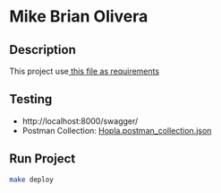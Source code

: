 # Mike Brian Olivera

## Description
This project use[ this file as requirements](documentation/Prueba%20Backend%20Developer%20-%20Hopla%20Software.pdf)

## Testing
- http://localhost:8000/swagger/
- Postman Collection: [Hopla.postman_collection.json](documentation/api/Hopla.postman_collection.json)
 
## Run Project
```bash
make deploy
```


